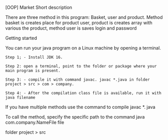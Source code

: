 [OOP] Market
Short description

There are three method in this program: Basket, user and product. Method basket is creates place for product user, product is creates array with various the product, method user is saves login and password

Getting started

You can run your java program on a Linux machine by opening a terminal.

    Step 1; - Install JDK 16.

    Step 2: open a terminal, point to the folder or package where your main program is present.

    Step 3: - compile it with command javac. javac *.java in folder project > src > com > company.

    Step 4: - After the compilation class file is available, run it with java filename

If you have multiple methods use the command to compile javac *. java

To call the method, specify the specific path to the command java com.company.NameFile file

folder project > src
